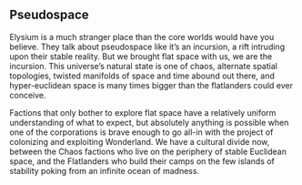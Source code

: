 ## Pseudospace

Elysium is a much stranger place than the core worlds would have you believe. They talk about pseudospace like it’s an incursion, a rift intruding upon their stable reality. But we brought flat space with us, we are the incursion. This universe’s natural state is one of chaos, alternate spatial topologies, twisted manifolds of space and time abound out there, and hyper-euclidean space is many times bigger than the flatlanders could ever conceive.

Factions that only bother to explore flat space have a relatively uniform understanding of what to expect, but absolutely anything is possible when one of the corporations is brave enough to go all-in with the project of colonizing and exploiting Wonderland. We have a cultural divide now, between the Chaos factions who live on the periphery of stable Euclidean space, and the Flatlanders who build their camps on the few islands of stability poking from an infinite ocean of madness.